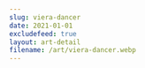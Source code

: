 ```yaml
---
slug: viera-dancer
date: 2021-01-01
excludefeed: true
layout: art-detail
filename: /art/viera-dancer.webp
---
```

